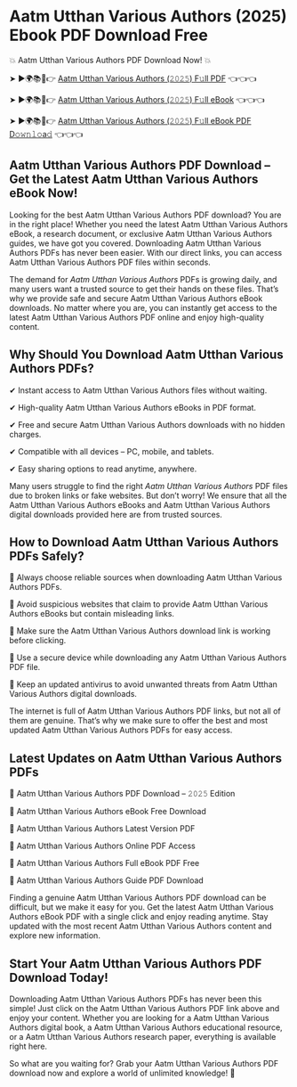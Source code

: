 # Aatm Utthan Various Authors (2025) Ebook PDF Download Free

💥 Aatm Utthan Various Authors PDF Download Now! 💥

➤ ►🌍📚📱👉 [Aatm Utthan Various Authors (𝟸𝟶𝟸𝟻) F𝚞ll PDF](https://getpdf.xyz/aatm-utthan-various-authors) 👈👈👈


➤ ►🌍📚📱👉 [Aatm Utthan Various Authors (𝟸𝟶𝟸𝟻) F𝚞ll eBook](https://getpdf.xyz/aatm-utthan-various-authors) 👈👈👈


➤ ►🌍📚📱👉 [Aatm Utthan Various Authors (𝟸𝟶𝟸𝟻) F𝚞ll eBook PDF D𝚘𝚠𝚗𝚕𝚘a𝚍](https://getpdf.xyz/aatm-utthan-various-authors) 👈👈👈


## Aatm Utthan Various Authors PDF Download – Get the Latest Aatm Utthan Various Authors eBook Now!

Looking for the best Aatm Utthan Various Authors PDF download? You are in the right place! Whether you need the latest Aatm Utthan Various Authors eBook, a research document, or exclusive Aatm Utthan Various Authors guides, we have got you covered. Downloading Aatm Utthan Various Authors PDFs has never been easier. With our direct links, you can access Aatm Utthan Various Authors PDF files within seconds.

The demand for *Aatm Utthan Various Authors* PDFs is growing daily, and many users want a trusted source to get their hands on these files. That’s why we provide safe and secure Aatm Utthan Various Authors eBook downloads. No matter where you are, you can instantly get access to the latest Aatm Utthan Various Authors PDF online and enjoy high-quality content.

## Why Should You Download Aatm Utthan Various Authors PDFs?

✔ Instant access to Aatm Utthan Various Authors files without waiting.

✔ High-quality Aatm Utthan Various Authors eBooks in PDF format.

✔ Free and secure Aatm Utthan Various Authors downloads with no hidden charges.

✔ Compatible with all devices – PC, mobile, and tablets.

✔ Easy sharing options to read anytime, anywhere.

Many users struggle to find the right *Aatm Utthan Various Authors* PDF files due to broken links or fake websites. But don’t worry! We ensure that all the Aatm Utthan Various Authors eBooks and Aatm Utthan Various Authors digital downloads provided here are from trusted sources.

## How to Download Aatm Utthan Various Authors PDFs Safely?

📌 Always choose reliable sources when downloading Aatm Utthan Various Authors PDFs.

📌 Avoid suspicious websites that claim to provide Aatm Utthan Various Authors eBooks but contain misleading links.

📌 Make sure the Aatm Utthan Various Authors download link is working before clicking.

📌 Use a secure device while downloading any Aatm Utthan Various Authors PDF file.

📌 Keep an updated antivirus to avoid unwanted threats from Aatm Utthan Various Authors digital downloads.

The internet is full of Aatm Utthan Various Authors PDF links, but not all of them are genuine. That’s why we make sure to offer the best and most updated Aatm Utthan Various Authors PDFs for easy access.

## Latest Updates on Aatm Utthan Various Authors PDFs

🔹 Aatm Utthan Various Authors PDF Download – 𝟸𝟶𝟸𝟻 Edition

🔹 Aatm Utthan Various Authors eBook Free Download

🔹 Aatm Utthan Various Authors Latest Version PDF

🔹 Aatm Utthan Various Authors Online PDF Access

🔹 Aatm Utthan Various Authors Full eBook PDF Free

🔹 Aatm Utthan Various Authors Guide PDF Download

Finding a genuine Aatm Utthan Various Authors PDF download can be difficult, but we make it easy for you. Get the latest Aatm Utthan Various Authors eBook PDF with a single click and enjoy reading anytime. Stay updated with the most recent Aatm Utthan Various Authors content and explore new information.

## Start Your Aatm Utthan Various Authors PDF Download Today!

Downloading Aatm Utthan Various Authors PDFs has never been this simple! Just click on the Aatm Utthan Various Authors PDF link above and enjoy your content. Whether you are looking for a Aatm Utthan Various Authors digital book, a Aatm Utthan Various Authors educational resource, or a Aatm Utthan Various Authors research paper, everything is available right here.

So what are you waiting for? Grab your Aatm Utthan Various Authors PDF download now and explore a world of unlimited knowledge! 🚀
